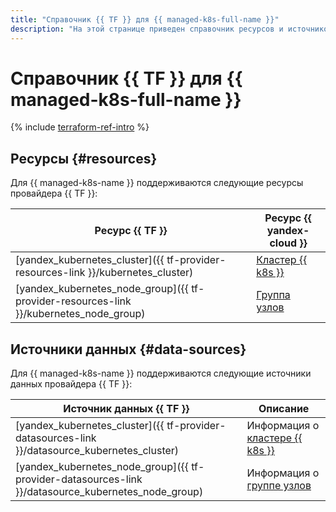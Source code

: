 ```yaml
---
title: "Справочник {{ TF }} для {{ managed-k8s-full-name }}"
description: "На этой странице приведен справочник ресурсов и источников данных провайдера {{ TF }}, которые поддерживаются для сервиса {{ managed-k8s-name }}."
---
```


# Справочник {{ TF }} для {{ managed-k8s-full-name }}

{% include [terraform-ref-intro](../_includes/terraform-ref-intro.md) %}

## Ресурсы {#resources}

Для {{ managed-k8s-name }} поддерживаются следующие ресурсы провайдера {{ TF }}:

| **Ресурс {{ TF }}** | **Ресурс {{ yandex-cloud }}** |
| --- | --- |
| [yandex_kubernetes_cluster]({{ tf-provider-resources-link }}/kubernetes_cluster) | [Кластер {{ k8s }}](./concepts/index.md#kubernetes-cluster) |
| [yandex_kubernetes_node_group]({{ tf-provider-resources-link }}/kubernetes_node_group) | [Группа узлов](./concepts/index.md#node-group) |

## Источники данных {#data-sources}

Для {{ managed-k8s-name }} поддерживаются следующие источники данных провайдера {{ TF }}:

| **Источник данных {{ TF }}** | **Описание** |
| --- | --- |
| [yandex_kubernetes_cluster]({{ tf-provider-datasources-link }}/datasource_kubernetes_cluster) | Информация о [кластере {{ k8s }}](./concepts/index.md#kubernetes-cluster) |
| [yandex_kubernetes_node_group]({{ tf-provider-datasources-link }}/datasource_kubernetes_node_group) | Информация о [группе узлов](./concepts/index.md#node-group) |